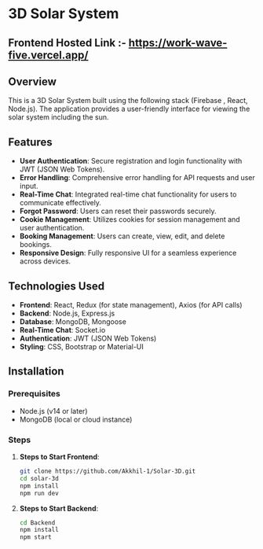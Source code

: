 # 3D Solar System

## Frontend Hosted Link :-  https://work-wave-five.vercel.app/

## Overview

This is a 3D Solar System built using the following stack (Firebase , React, Node.js). The application provides a user-friendly interface for viewing the solar system including the sun.

## Features

- **User Authentication**: Secure registration and login functionality with JWT (JSON Web Tokens).
- **Error Handling**: Comprehensive error handling for API requests and user input.
- **Real-Time Chat**: Integrated real-time chat functionality for users to communicate effectively.
- **Forgot Password**: Users can reset their passwords securely.
- **Cookie Management**: Utilizes cookies for session management and user authentication.
- **Booking Management**: Users can create, view, edit, and delete bookings.
- **Responsive Design**: Fully responsive UI for a seamless experience across devices.

## Technologies Used

- **Frontend**: React, Redux (for state management), Axios (for API calls)
- **Backend**: Node.js, Express.js
- **Database**: MongoDB, Mongoose
- **Real-Time Chat**: Socket.io
- **Authentication**: JWT (JSON Web Tokens)
- **Styling**: CSS, Bootstrap or Material-UI

## Installation

### Prerequisites

- Node.js (v14 or later)
- MongoDB (local or cloud instance)

### Steps

1. **Steps to Start Frontend**:
   ```bash
   git clone https://github.com/Akkhil-1/Solar-3D.git
   cd solar-3d
   npm install
   npm run dev
   ```
2. **Steps to Start Backend**:
   ```bash
   cd Backend
   npm install
   npm start
   ```
